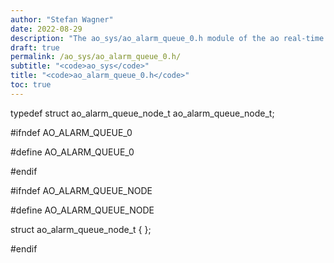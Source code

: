 ```yaml
---
author: "Stefan Wagner"
date: 2022-08-29
description: "The ao_sys/ao_alarm_queue_0.h module of the ao real-time operating system."
draft: true
permalink: /ao_sys/ao_alarm_queue_0.h/ 
subtitle: "<code>ao_sys</code>"
title: "<code>ao_alarm_queue_0.h</code>"
toc: true
---
```


typedef struct  ao_alarm_queue_node_t   ao_alarm_queue_node_t;

#ifndef AO_ALARM_QUEUE_0

#define AO_ALARM_QUEUE_0

#endif

#ifndef AO_ALARM_QUEUE_NODE

#define AO_ALARM_QUEUE_NODE

struct  ao_alarm_queue_node_t           { };

#endif


